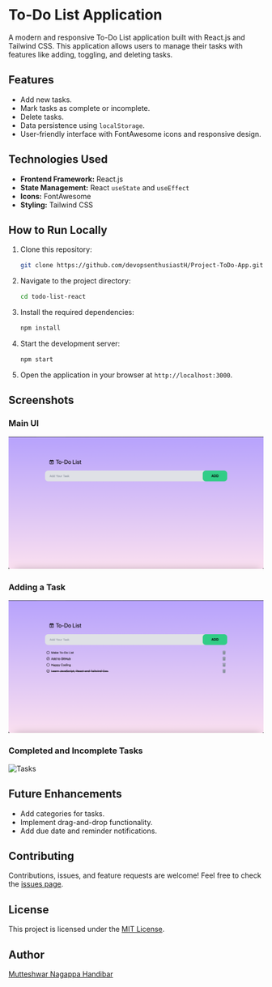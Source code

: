 # To-Do List Application

A modern and responsive To-Do List application built with React.js and Tailwind CSS. This application allows users to manage their tasks with features like adding, toggling, and deleting tasks.

## Features
- Add new tasks.
- Mark tasks as complete or incomplete.
- Delete tasks.
- Data persistence using `localStorage`.
- User-friendly interface with FontAwesome icons and responsive design.

## Technologies Used
- **Frontend Framework:** React.js
- **State Management:** React `useState` and `useEffect`
- **Icons:** FontAwesome
- **Styling:** Tailwind CSS

## How to Run Locally
1. Clone this repository:
   ```bash
   git clone https://github.com/devopsenthusiastH/Project-ToDo-App.git
   ```
2. Navigate to the project directory:
   ```bash
   cd todo-list-react
   ```
3. Install the required dependencies:
   ```bash
   npm install
   ```
4. Start the development server:
   ```bash
   npm start
   ```
5. Open the application in your browser at `http://localhost:3000`.

## Screenshots
### Main UI
![To-Do List UI](./screenshort/Main_ui.png)

### Adding a Task
![Adding Task](./screenshort/completion.png)

### Completed and Incomplete Tasks
![Tasks](./screenshort/Adding_task.png)

## Future Enhancements
- Add categories for tasks.
- Implement drag-and-drop functionality.
- Add due date and reminder notifications.

## Contributing
Contributions, issues, and feature requests are welcome! Feel free to check the [issues page](https://github.com/devopsenthusiastH/todo-list-react/issues).

## License
This project is licensed under the [MIT License](LICENSE).

## Author
[Mutteshwar Nagappa Handibar](https://github.com/devopsenthusiastH)
